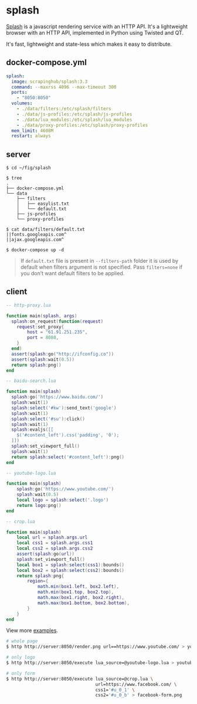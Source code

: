 splash
======

[Splash][1] is a javascript rendering service with an HTTP API. It's a
lightweight browser with an HTTP API, implemented in Python using Twisted and
QT.

It's fast, lightweight and state-less which makes it easy to distribute.

## docker-compose.yml

```yaml
splash:
  image: scrapinghub/splash:3.3
  command: --maxrss 4096 --max-timeout 300
  ports:
    - "8050:8050"
  volumes:
    - ./data/filters:/etc/splash/filters
    - ./data/js-profiles:/etc/splash/js-profiles
    - ./data/lua_modules:/etc/splash/lua_modules
    - ./data/proxy-profiles:/etc/splash/proxy-profiles
  mem_limit: 4608M
  restart: always
```

## server

```
$ cd ~/fig/splash

$ tree
.
├── docker-compose.yml
└── data
    ├── filters
    │   ├── easylist.txt
    │   └── default.txt
    ├── js-profiles
    └── proxy-profiles

$ cat data/filters/default.txt
||fonts.googleapis.com^
||ajax.googleapis.com^

$ docker-compose up -d
```

> If `default.txt` file is present in `--filters-path` folder it is used by default
> when filters argument is not specified. Pass `filters=none` if you don’t want
> default filters to be applied.

## client

```lua
-- http-proxy.lua

function main(splash, args)
  splash:on_request(function(request)
    request:set_proxy{
        host = "61.91.251.235",
        port = 8080,
    }
  end)
  assert(splash:go("http://ifconfig.co"))
  assert(splash:wait(0.5))
  return splash:png()
end
```

```lua
-- baidu-search.lua

function main(splash)
  splash:go('https://www.baidu.com/')
  splash:wait(1)
  splash:select('#kw'):send_text('google')
  splash:wait(1)
  splash:select('#su'):click()
  splash:wait(1)
  splash:evaljs([[
    $('#content_left').css('padding', '0');
  ]])
  splash:set_viewport_full()
  splash:wait(1)
  return splash:select('#content_left'):png()
end
```

```lua
-- youtube-logo.lua

function main(splash)
    splash:go('https://www.youtube.com/')
    splash:wait(0.5)
    local logo = splash:select('.logo')
    return logo:png()
end
```

```lua
-- crop.lua

function main(splash)
    local url = splash.args.url
    local css1 = splash.args.css1
    local css2 = splash.args.css2
    assert(splash:go(url))
    splash:set_viewport_full()
    local box1 = splash:select(css1):bounds()
    local box2 = splash:select(css2):bounds()
    return splash:png{
        region={
            math.min(box1.left, box2.left),
            math.min(box1.top, box2.top),
            math.max(box1.right, box2.right),
            math.max(box1.bottom, box2.bottom),
        }
    }
end
```

View more [examples][2].

```bash
# whole page
$ http http://server:8050/render.png url==https://www.youtube.com/ > youtube.png

# only logo
$ http http://server:8050/execute lua_source=@youtube-logo.lua > youtube-logo.png

# only form
$ http http://server:8050/execute lua_source=@crop.lua \
                                  url=https://www.facebook.com/ \
                                  css1='#u_0_1' \
                                  css2='#u_0_b' > facebook-form.png
```

[1]: http://splash.readthedocs.org/en/latest/
[2]: https://github.com/scrapinghub/splash/tree/master/splash/examples
